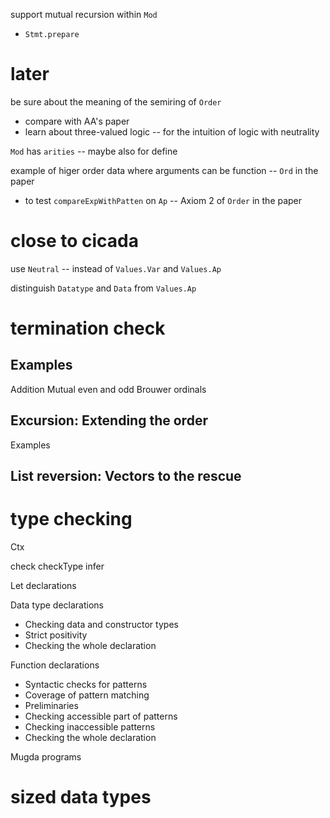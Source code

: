 support mutual recursion within `Mod`

- `Stmt.prepare`

# later

be sure about the meaning of the semiring of `Order`

- compare with AA's paper
- learn about three-valued logic -- for the intuition of logic with neutrality

`Mod` has `arities` -- maybe also for define

example of higer order data where arguments can be function -- `Ord` in the paper

- to test `compareExpWithPatten` on `Ap` -- Axiom 2 of `Order` in the paper

# close to cicada

use `Neutral` -- instead of `Values.Var` and `Values.Ap`

distinguish `Datatype` and `Data` from `Values.Ap`

# termination check

## Examples

Addition
Mutual even and odd
Brouwer ordinals

## Excursion: Extending the order

Examples

## List reversion: Vectors to the rescue

# type checking

Ctx

check
checkType
infer

Let declarations

Data type declarations

- Checking data and constructor types
- Strict positivity
- Checking the whole declaration

Function declarations

- Syntactic checks for patterns
- Coverage of pattern matching
- Preliminaries
- Checking accessible part of patterns
- Checking inaccessible patterns
- Checking the whole declaration

Mugda programs

# sized data types

